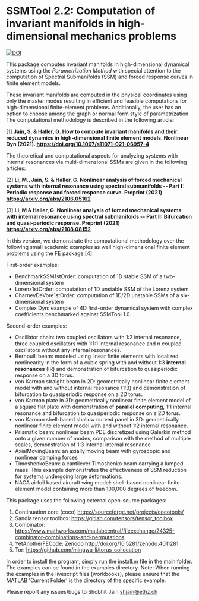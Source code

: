 # SSMTool 2.2: Computation of invariant manifolds in high-dimensional mechanics problems
[![DOI](https://zenodo.org/badge/DOI/10.5281/zenodo.4614201.svg)](https://doi.org/10.5281/zenodo.4614201)

This package computes invariant manifolds in high-dimensional dynamical systems using the *Parametrization Method* with special attention to the computation of Spectral Submanifolds (SSM) and forced response curves in finite element models.

These invariant manifolds are computed in the physical coordinates using only the master modes resulting in efficient and feasible computations for high-dimensional finite-element problems. Additionally, the user has an option to choose among the graph or normal form style of parametrization. The computational methodology is described in the following article:

[1] **Jain, S. & Haller, G. How to compute invariant manifolds and their reduced dynamics in high-dimensional finite element models. Nonlinear Dyn (2021). https://doi.org/10.1007/s11071-021-06957-4**

The theoretical and computational aspects for analyzing systems with internal resonances via multi-dimensional SSMs are given in the following articles:

[2] **Li, M., Jain, S.  & Haller, G. Nonlinear analysis of forced mechanical systems with internal resonance using spectral submanifolds -- Part I: Periodic response and forced response curve. Preprint (2021) https://arxiv.org/abs/2106.05162**

[3] **Li, M & Haller, G. Nonlinear analysis of forced mechanical systems with internal resonance using spectral submanifolds -- Part II: Bifurcation and quasi-periodic response. Preprint (2021) https://arxiv.org/abs/2108.08152**

In this version, we demonstrate the computational methodology over the following small academic examples as well high-dimensional finite element problems using the FE package [4]

First-order examples: 
- BenchmarkSSM1stOrder: computation of 1D stable SSM of a two-dimensional system
- Lorenz1stOrder: computation of 1D unstable SSM of the Lorenz system
- CharneyDeVore1stOrder: computation of 1D/2D unstable SSMs of a six-dimensional system
- Complex Dyn: example of 4D first-order dynamical system with complex coefficients benchmarked against SSMTool 1.0.

Second-order examples:
- Oscillator chain: two coupled oscillators with 1:2 internal resonance, three coupled oscillators with 1:1:1 internal resonance and n coupled oscillators without any internal resonances.
- Bernoulli beam: modeled using linear finite elements with localized nonlinearity in the form of a cubic spring with and without 1:3 **internal resonances** (IR) and demonstration of bifurcation to quasiperiodic response on a 3D torus.
- von Karman straight beam in 2D: geometrically nonlinear finite element model with and without internal resonance (1:3) and demonstration of bifurcation to quasiperiodic response on a 2D torus.
- von Karman plate in 3D: geometrically nonlinear finite element model of a square flat plate with demonstration of **parallel computing**, 1:1 internal resonance and bifurcation to quasiperiodic response on a 2D torus.
- von Karman shell-based shallow curved panel in 3D: geometrically nonlinear finite element model with and without 1:2 internal resonance.
- Prismatic beam: nonlinear beam PDE discretized using Galerkin method onto a given number of modes, comparison with the method of multiple scales, demonstration of 1:3 internal internal resonance
- AxialMovingBeam: an axially moving beam with gyroscopic and nonlinear damping forces
- TimoshenkoBeam: a cantilever Timoshenko beam carrying a lumped mass. This example demonstrates the effectiveness of SSM reduction for systems undergoing large deformations.
- NACA airfoil based aircraft wing model: shell-based nonlinear finite element model containing more than 100,000 degrees of freedom.



This package uses the following external open-source packages:

1. Continuation core (coco) https://sourceforge.net/projects/cocotools/
2. Sandia tensor toolbox: https://gitlab.com/tensors/tensor_toolbox
3. Combinator: https://www.mathworks.com/matlabcentral/fileexchange/24325-combinator-combinations-and-permutations
4. YetAnotherFECode: Zenodo http://doi.org/10.5281/zenodo.4011281
5. Tor: https://github.com/mingwu-li/torus_collocation

In order to install the program, simply run the install.m file in the main folder. The examples can be found in the examples directory.
Note: When running the examples in the livescript files (workbooks), please ensure that the MATLAB 'Current Folder' is the directory of the specific example.

Please report any issues/bugs to Shobhit Jain shjain@ethz.ch
